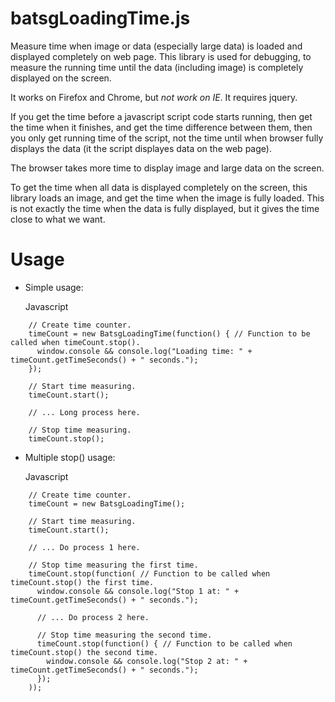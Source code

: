 # batsgLoadingTime.js

Measure time when image or data (especially large data) is loaded and displayed completely on web page.
This library is used for debugging, to measure the running time until the data (including image) is completely displayed on the screen.

It works on Firefox and Chrome, but *not work on IE*.
It requires jquery.

If you get the time before a javascript script code starts running, then get the time when it finishes,
and get the time difference between them, then you only get running time of the script,
not the time until when browser fully displays the data (it the script displayes data on the web page).

The browser takes more time to display image and large data on the screen.

To get the time when all data is displayed completely on the screen, this library loads an image,
and get the time when the image is fully loaded.
This is not exactly the time when the data is fully displayed, but it gives the time close to what we want.

# Usage
* Simple usage:

  Javascript
```
    // Create time counter.
    timeCount = new BatsgLoadingTime(function() { // Function to be called when timeCount.stop().
      window.console && console.log("Loading time: " + timeCount.getTimeSeconds() + " seconds.");
    });
    
    // Start time measuring.
    timeCount.start();
    
    // ... Long process here.
    
    // Stop time measuring.
    timeCount.stop();
```
* Multiple stop() usage:

  Javascript
```
    // Create time counter.
    timeCount = new BatsgLoadingTime();

    // Start time measuring.
    timeCount.start();

    // ... Do process 1 here.

    // Stop time measuring the first time.
    timeCount.stop(function( // Function to be called when timeCount.stop() the first time.
      window.console && console.log("Stop 1 at: " + timeCount.getTimeSeconds() + " seconds.");
      
      // ... Do process 2 here.
      
      // Stop time measuring the second time.
      timeCount.stop(function() { // Function to be called when timeCount.stop() the second time.
        window.console && console.log("Stop 2 at: " + timeCount.getTimeSeconds() + " seconds.");
      });
    ));
```
